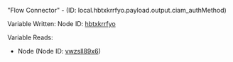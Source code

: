 "Flow Connector" - (ID: local.hbtxkrrfyo.payload.output.ciam_authMethod)

Variable Written:
Node ID: [hbtxkrrfyo](../nodes/hbtxkrrfyo.md)

Variable Reads:
* Node (Node ID: [vwzsll89x6](../nodes/vwzsll89x6.md))
